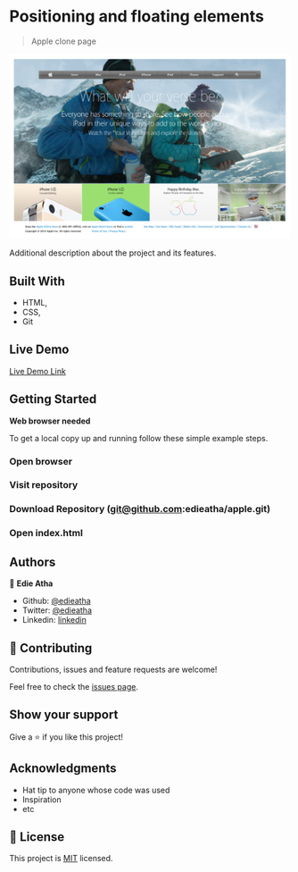 # Positioning and floating elements

> Apple clone page

![screenshot](./apple.png)

Additional description about the project and its features.

## Built With

- HTML,
- CSS,
- Git

## Live Demo

[Live Demo Link](https://practical-curie-65d145.netlify.com)


## Getting Started

**Web browser needed**

To get a local copy up and running follow these simple example steps.

### Open browser

### Visit repository

### Download Repository (git@github.com:edieatha/apple.git)

### Open index.html




## Authors

👤 **Edie Atha**

- Github: [@edieatha](https://github.com/edieatha)
- Twitter: [@edieatha](https://twitter.com/edieatha)
- Linkedin: [linkedin](https://www.linkedin.com/in/edieatha/)


## 🤝 Contributing

Contributions, issues and feature requests are welcome!

Feel free to check the [issues page](https://github.com/edieatha/apple/issues).

## Show your support

Give a ⭐️ if you like this project!

## Acknowledgments

- Hat tip to anyone whose code was used
- Inspiration
- etc

## 📝 License

This project is [MIT](lic.url) licensed.

